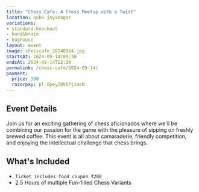 ```yaml
---
title: "Chess Cafe: A Chess Meetup with a Twist"
location: qube-jayanagar
variations:
- standard-knockout
- hand&brain
- bughouse
layout: event
image: chesscafe_20240914.jpg
startsAt: 2024-09-14T09:30
endsAt: 2024-09-14T12:30
permalink: /chess-cafe/2024-09-14/
payment:
  price: 350
  razorpay: pl_OpeyZ8VEPjzUcN
---
```


## Event Details

Join us for an exciting gathering of chess aficionados where we'll be
combining our passion for the game with the pleasure of sipping on freshly
brewed coffee. This event is all about camaraderie, friendly competition, and
enjoying the intellectual challenge that chess brings.

## What's Included

- `Ticket includes food coupon ₹200`
- 2.5 Hours of multiple Fun-filled Chess Variants